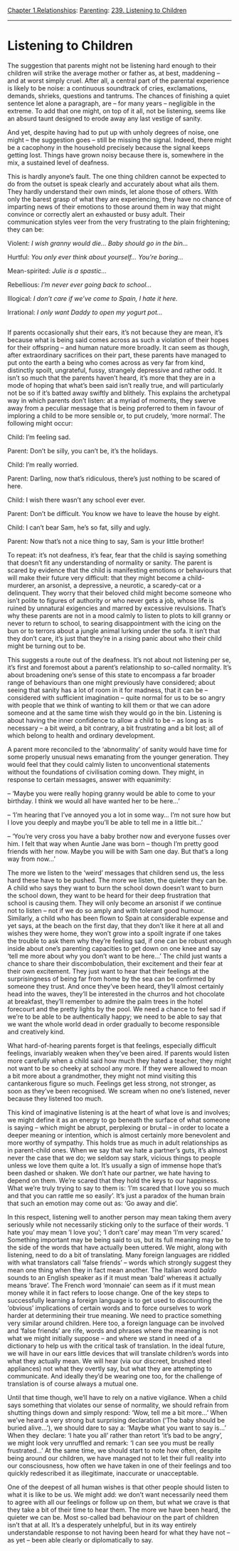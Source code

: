 [Chapter 1.Relationships](https://www.theschooloflife.com/thebookoflife/category/relationships/): [Parenting](https://www.theschooloflife.com/thebookoflife/category/relationships/parenting/): [239. Listening to Children](https://www.theschooloflife.com/thebookoflife/listening-to-children/)

* * *

# Listening to Children

The suggestion that parents might not be listening hard enough to their children will strike the average mother or father as, at best, maddening – and at worst simply cruel. After all, a central part of the parental experience is likely to be noise: a continuous soundtrack of cries, exclamations, demands, shrieks, questions and tantrums. The chances of finishing a quiet sentence let alone a paragraph, are – for many years – negligible in the extreme. To add that one might, on top of it all, not be listening, seems like an absurd taunt designed to erode away any last vestige of sanity.

And yet, despite having had to put up with unholy degrees of noise, one might – the suggestion goes – still be missing the signal. Indeed, there might be a cacophony in the household precisely because the signal keeps getting lost. Things have grown noisy because there is, somewhere in the mix, a sustained level of deafness.

This is hardly anyone’s fault. The one thing children cannot be expected to do from the outset is speak clearly and accurately about what ails them. They hardly understand their own minds, let alone those of others. With only the barest grasp of what they are experiencing, they have no chance of imparting news of their emotions to those around them in way that might convince or correctly alert an exhausted or busy adult. Their communication styles veer from the very frustrating to the plain frightening; they can be:

Violent: _I wish granny would die… Baby should go in the bin…_

Hurtful: _You only ever think about yourself… You’re boring…_

Mean-spirited: _Julie is a spastic…&nbsp;_

Rebellious: _I’m never ever going back to school…_

Illogical: _I don’t care if we’ve come to Spain, I hate it here._

Irrational: _I only want Daddy to open my yogurt pot…_

<figure class="aligncenter"><img src="https://www.theschooloflife.com/thebookoflife/wp-content/uploads/2020/03/Jean-Michel-Basquiat-Hardcover-29-x-39.5-cm-500-pages-Taschen-1-768x1024.jpg" alt="" class="wp-image-24262" srcset="https://www.theschooloflife.com/thebookoflife/wp-content/uploads/2020/03/Jean-Michel-Basquiat-Hardcover-29-x-39.5-cm-500-pages-Taschen-1-768x1024.jpg 768w, https://www.theschooloflife.com/thebookoflife/wp-content/uploads/2020/03/Jean-Michel-Basquiat-Hardcover-29-x-39.5-cm-500-pages-Taschen-1-225x300.jpg 225w, https://www.theschooloflife.com/thebookoflife/wp-content/uploads/2020/03/Jean-Michel-Basquiat-Hardcover-29-x-39.5-cm-500-pages-Taschen-1.jpg 770w" sizes="(max-width: 768px) 100vw, 768px"></figure>

If parents occasionally shut their ears, it’s not because they are mean, it’s because what is being said comes across as such a violation of their hopes for their offspring – and human nature more broadly. It can seem as though, after extraordinary sacrifices on their part, these parents have managed to put onto the earth a being who comes across as very far from kind, distinctly spoilt, ungrateful, fussy, strangely depressive and rather odd. It isn’t so much that the parents haven’t heard, it’s more that they are in a mode of hoping that what’s been said isn’t really true, and will particularly not be so if it’s batted away swiftly and blithely. This explains the archetypal way in which parents don’t listen: at a myriad of moments, they swerve away from a peculiar message that is being proferred to them in favour of imploring a child to be more sensible or, to put crudely, ‘more normal’. The following might occur:

Child: I’m feeling sad.

Parent: Don’t be silly, you can’t be, it’s the holidays.

Child: I’m really worried.

Parent: Darling, now that’s ridiculous, there’s just nothing to be scared of here.

Child: I wish there wasn’t any school ever ever.

Parent: Don’t be difficult. You know we have to leave the house by eight.

Child: I can’t bear Sam, he’s so fat, silly and ugly.

Parent: Now that’s not a nice thing to say, Sam is your little brother!

To repeat: it’s not deafness, it’s fear, fear that the child is saying something that doesn’t fit any understanding of normality or sanity. The parent is scared by evidence that the child is manifesting emotions or behaviours that will make their future very difficult: that they might become a child-murderer, an arsonist, a depressive, a neurotic, a scaredy-cat or a delinquent. They worry that their beloved child might become someone who isn’t polite to figures of authority or who never gets a job, whose life is ruined by unnatural exigencies and marred by excessive revulsions. That’s why these parents are not in a mood calmly to listen to plots to kill granny or never to return to school, to searing disappointment with the icing on the bun or to terrors about a jungle animal lurking under the sofa. It isn’t that they don’t care, it’s just that they’re in a rising panic about who their child might be turning out to be.

This suggests a route out of the deafness. It’s not about not listening per se, it’s first and foremost about a parent’s relationship to so-called normality. It’s about broadening one’s sense of this state to encompass a far broader range of behaviours than one might previously have considered; about seeing that sanity has a lot of room in it for madness, that it can be – considered with sufficient imagination – quite normal for us to be so angry with people that we think of wanting to kill them or that we can adore someone and at the same time wish they would go in the bin. Listening is about having the inner confidence to allow a child to be – as long as is necessary – a bit weird, a bit contrary, a bit frustrating and a bit lost; all of which belong to health and ordinary development.

A parent more reconciled to the ‘abnormality’ of sanity would have time for some properly unusual news emanating from the younger generation. They would feel that they could calmly listen to unconventional statements without the foundations of civilisation coming down. They might, in response to certain messages, answer with equanimity:

– ‘Maybe you were really hoping granny would be able to come to your birthday. I think we would all have wanted her to be here…’

– ‘I’m hearing that I’ve annoyed you a lot in some way… I’m not sure how but I love you deeply and maybe you’ll be able to tell me in a little bit…’

– ‘You’re very cross you have a baby brother now and everyone fusses over him. I felt that way when Auntie Jane was born – though I’m pretty good friends with her now. Maybe you will be with Sam one day. But that’s a long way from now…’

The more we listen to the ‘weird’ messages that children send us, the less hard these have to be pushed. The more we listen, the quieter they can be. A child who says they want to burn the school down doesn’t want to burn the school down, they want to be heard for their deep frustration that school is causing them. They will only become an arsonist if we continue not to listen – not if we do so amply and with tolerant good humour. Similarly, a child who has been flown to Spain at considerable expense and yet says, at the beach on the first day, that they don’t like it here at all and wishes they were home, they won’t grow into a spoilt ingrate if one takes the trouble to ask them why they’re feeling sad, if one can be robust enough inside about one’s parenting capacities to get down on one knee and say ‘tell me more about why you don’t want to be here…’ The child just wants a chance to share their discombobulation, their excitement and their fear at their own excitement. They just want to hear that their feelings at the surprisingness of being far from home by the sea can be confirmed by someone they trust. And once they’ve been heard, they’ll almost certainly head into the waves, they’ll be interested in the churros and hot chocolate at breakfast, they’ll remember to admire the palm trees in the hotel forecourt and the pretty lights by the pool. We need a chance to feel sad if we’re to be able to be authentically happy; we need to be able to say that we want the whole world dead in order gradually to become responsible and creatively kind.

What hard-of-hearing parents forget is that feelings, especially difficult feelings, invariably weaken when they’ve been aired. If parents would listen more carefully when a child said how much they hated a teacher, they might not want to be so cheeky at school any more. If they were allowed to moan a bit more about a grandmother, they might not mind visiting this cantankerous figure so much. Feelings get less strong, not stronger, as soon as they’ve been recognised. We scream when no one’s listened, never because they listened too much.

This kind of imaginative listening is at the heart of what love is and involves; we might define it as an energy to go beneath the surface of what someone is saying – which might be abrupt, perplexing or brutal – in order to locate a deeper meaning or intention, which is almost certainly more benevolent and more worthy of sympathy. This holds true as much in adult relationships as in parent-child ones. When we say that we hate a partner’s guts, it’s almost never the case that we do; we seldom say stark, vicious things to people unless we love them quite a lot. It’s usually a sign of immense hope that’s been dashed or shaken. We don’t hate our partner, we hate having to depend on them. We’re scared that they hold the keys to our happiness. What we’re truly trying to say to them is: ‘I’m scared that I love you so much and that you can rattle me so easily’. It’s just a paradox of the human brain that such an emotion may come out as: ‘Go away and die’.&nbsp;

In this respect, listening well to another person may mean taking them avery seriously while not necessarily sticking only to the surface of their words. ‘I hate you’ may mean ‘I love you’; ‘I don’t care’ may mean ‘I’m very scared.’ Something important may be being said to us, but its full meaning may be to the side of the words that have actually been uttered. We might, along with listening, need to do a bit of translating. Many foreign languages are riddled with what translators call ‘false friends’ – words which strongly suggest they mean one thing when they in fact mean another. The Italian word _baldo_ sounds to an English speaker as if it must mean ‘bald’ whereas it actually means ‘brave’. The French word ‘monnaie’ can seem as if it must mean money while it in fact refers to loose change. One of the key steps to successfully learning a foreign language is to get used to discounting the ‘obvious’ implications of certain words and to force ourselves to work harder at determining their true meaning. We need to practice something very similar around children. Here too, a foreign language can be involved and ‘false friends’ are rife, words and phrases where the meaning is not what we might initially suppose – and where we stand in need of a dictionary to help us with the critical task of translation. In the ideal future, we will have in our ears little devices that will translate children’s words into what they actually mean. We will hear (via our discreet, brushed steel appliances) not what they overtly say, but what they are attempting to communicate. And ideally they’d be wearing one too, for the challenge of translation is of course always a mutual one.

Until that time though, we’ll have to rely on a native vigilance. When a child says something that violates our sense of normality, we should refrain from shutting things down and simply respond: ‘Wow, tell me a bit more…’ When we’ve heard a very strong but surprising declaration (‘The baby should be buried alive…’), we should dare to say a: ‘Maybe what you want to say is…’ When they&nbsp; declare: ‘I hate you all’ rather than retort ‘it’s bad to be angry’, we might look very unruffled and remark: ‘I can see you must be really frustrated…’ At the same time, we should start to note how often, despite being around our children, we have managed not to let their full reality into our consciousness, how often we have taken in one of their feelings and too quickly redescribed it as illegitimate, inaccurate or unacceptable.

One of the deepest of all human wishes is that other people should listen to what it is like to be us. We might add: we don’t want necessarily need them to agree with all our feelings or follow up on them, but what we crave is that they take a bit of their time to hear them. The more we have been heard, the quieter we can be. Most so-called bad behaviour on the part of children isn’t that at all. It’s a desperately unhelpful, but in its way entirely understandable response to not having been heard for what they have not – as yet – been able clearly or diplomatically to say.
